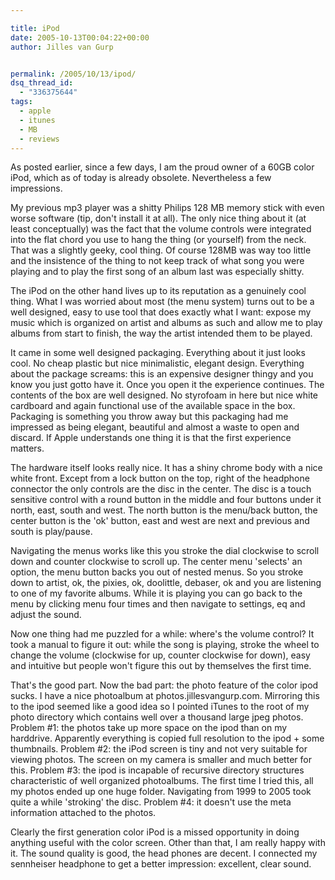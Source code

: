 ```yaml
---

title: iPod
date: 2005-10-13T00:04:22+00:00
author: Jilles van Gurp


permalink: /2005/10/13/ipod/
dsq_thread_id:
  - "336375644"
tags:
  - apple
  - itunes
  - MB
  - reviews
---
```

As posted earlier, since a few days, I am the proud owner of a 60GB color iPod, which as of today is already obsolete. Nevertheless a few impressions.

My previous mp3 player was a shitty Philips 128 MB memory stick with even worse software (tip, don't install it at all). The only nice thing about it (at least conceptually) was the fact that the volume controls were integrated into the flat chord you use to hang the thing (or yourself) from the neck. That was a slightly geeky, cool thing. Of course 128MB was way too little and the insistence of the thing to not keep track of what song you were playing and to play the first song of an album last was especially shitty.

The iPod on the other hand lives up to its reputation as a genuinely cool thing. What I was worried about most (the menu system) turns out to be a well designed, easy to use tool that does exactly what I want: expose my music which is organized on artist and albums as such and allow me to play albums from start to finish, the way the artist intended them to be played.

It came in some well designed packaging. Everything about it just looks cool. No cheap plastic but nice minimalistic, elegant design. Everything about the package screams: this is an expensive designer thingy and you know you just gotto have it. Once you open it the experience continues. The contents of the box are well designed. No styrofoam in here but nice white cardboard and again functional use of the available space in the box. Packaging is something you throw away but this packaging had me impressed as being elegant, beautiful and almost a waste to open and discard. If Apple understands one thing it is that the first experience matters.

The hardware itself looks really nice. It has a shiny chrome body with a nice white front. Except from a lock button on the top, right of the headphone connector the only controls are the disc in the center. The disc is a touch sensitive control with a round button in the middle and four buttons under it north, east, south and west. The north button is the menu/back button, the center button is the 'ok' button, east and west are next and previous and south is play/pause.

Navigating the menus works like this you stroke the dial clockwise to scroll down and counter clockwise to scroll up. The center menu 'selects' an option, the menu button backs you out of nested menus. So you stroke down to artist, ok, the pixies, ok, doolittle, debaser, ok and you are listening to one of my favorite albums. While it is playing you can go back to the menu by clicking menu four times and then navigate to settings, eq and adjust the sound.

Now one thing had me puzzled for a while: where's the volume control? It took a manual to figure it out: while the song is playing, stroke the wheel to change the volume (clockwise for up, counter clockwise for down), easy and intuitive but people won't figure this out by themselves the first time.

That's the good part. Now the bad part: the photo feature of the color ipod sucks. I have a nice photoalbum at photos.jillesvangurp.com. Mirroring this to the ipod seemed like a good idea so I pointed iTunes to the root of my photo directory which contains well over a thousand large jpeg photos.
Problem #1: the photos take up more space on the ipod than on my harddrive. Apparently everything is copied full resolution to the ipod + some thumbnails.
Problem #2: the iPod screen is tiny and not very suitable for viewing photos. The screen on my camera is smaller and much better for this.
Problem #3: the ipod is incapable of recursive directory structures characteristic of well organized photoalbums. The first time I tried this, all my photos ended up one huge folder. Navigating from 1999 to 2005 took quite a while 'stroking' the disc.
Problem #4: it doesn't use the meta information attached to the photos.

Clearly the first generation color iPod is a missed opportunity in doing anything useful with the color screen. Other than that, I am really happy with it. The sound quality is good, the head phones are decent. I connected my sennheiser headphone to get a better impression: excellent, clear sound.